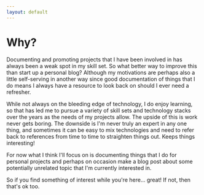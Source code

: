 ```yaml
---
layout: default
---
```


# Why?

Documenting and promoting projects that I have been involved in has always been a weak spot in my skill set.  So what better way to improve this than start up a personal blog?  Although my motivations are perhaps also a little self-serving in another way since good documentation of things that I do means I always have a resource to look back on should I ever need a refresher.

While not always on the bleeding edge of technology, I do enjoy learning, so that has led me to pursue a variety of skill sets and technology stacks over the years as the needs of my projects allow.  The upside of this is work never gets boring.  The downside is I'm never truly an expert in any one thing, and sometimes it can be easy to mix technologies and need to refer back to references from time to time to straighten things out.  Keeps things interesting!

For now what I think I'll focus on is documenting things that I do for personal projects and perhaps on occasion make a blog post about some potentially unrelated topic that I'm currently interested in.

So if you find something of interest while you're here... great!  If not, then that's ok too.